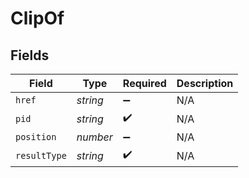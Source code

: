# ClipOf


## Fields

| Field              | Type               | Required           | Description        |
| ------------------ | ------------------ | ------------------ | ------------------ |
| `href`             | *string*           | :heavy_minus_sign: | N/A                |
| `pid`              | *string*           | :heavy_check_mark: | N/A                |
| `position`         | *number*           | :heavy_minus_sign: | N/A                |
| `resultType`       | *string*           | :heavy_check_mark: | N/A                |